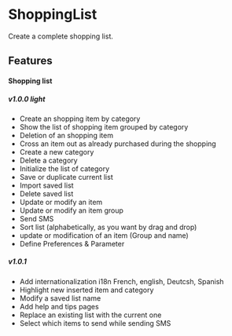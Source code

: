 # ShoppingList
Create a complete shopping list.

## Features
#### Shopping list
##### v1.0.0 light
- Create an shopping item by category
- Show the list of shopping item grouped by category
- Deletion of an shopping item
- Cross an item out as already purchased during the shopping 
- Create a new category
- Delete a category
- Initialize the list of category
- Save or duplicate current list
- Import saved list
- Delete saved list
- Update or modify an item
- Update or modify an item group
- Send SMS
- Sort list (alphabetically, as you want by drag and drop)
- update or modification of an item (Group and name)
- Define Preferences & Parameter

##### v1.0.1 
- Add internationalization i18n French, english, Deutcsh, Spanish
- Highlight new inserted item and category
- Modify a saved list name
- Add help and tips pages
- Replace an existing list with the current one
- Select which items to send while sending SMS
